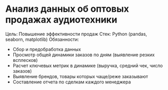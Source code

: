# Анализ данных об оптовых продажах аудиотехники

Цель:  Повышение эффективности продаж
Стек: Python (pandas, seaborn, matplotlib)
Обязанности:
- Сбор и предобработка данных
- Просмотр общей динамики заказов по дням (выявление резких всплесков)
- Расчет ключевых метрик в динамике (выручка, средний чек, число заказов)
- Выявление брендов, товары которых чаще/реже заказывают
- Составление отчета по сделкам каждого менеджера
